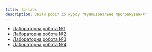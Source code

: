 ```yaml
---
title: fp-labs
description: Звіти робіт до курсу "Функціональне програмування"
---
```


- [Лабораторна робота №1](lab1)
- [Лабораторна робота №2](lab2)
- [Лабораторна робота №3](lab3)
- [Лабораторна робота №4](lab4)
